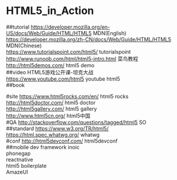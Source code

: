 # HTML5_in_Action
##tutorial
https://developer.mozilla.org/en-US/docs/Web/Guide/HTML/HTML5  MDN(English)<br>
https://developer.mozilla.org/zh-CN/docs/Web/Guide/HTML/HTML5  MDN(Chinese)<br>
https://www.tutorialspoint.com/html5/                          tutorialspoint<br>
http://www.runoob.com/html/html5-intro.html                    菜鸟教程<br>
http://html5demos.com/   html5 demo<br>
##video
HTML5游戏公开课-坦克大战<br>
https://www.youtube.com/html5  youtube html5<br>
##book

#site
https://www.html5rocks.com/en/  html5 rocks<br>
http://html5doctor.com/         html5 doctor<br>
http://html5gallery.com/        html5 gallery<br>
http://www.html5cn.org/         html5中国<br>
#QA
http://stackoverflow.com/questions/tagged/html5   SO<br>
##standard
https://www.w3.org/TR/html5/ <br>
https://html.spec.whatwg.org/   whatwg<br>
#conf
http://html5devconf.com/   html5devconf<br>
##mobile dev framework
inoic<br>
phonegap<br>
reactnative<br>
html5 boilerplate<br>
AmazeUI<br>


